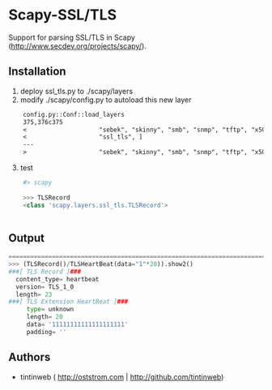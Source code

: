 Scapy-SSL/TLS
=============

Support for parsing SSL/TLS in Scapy (http://www.secdev.org/projects/scapy/).


Installation
--------
1. deploy ssl_tls.py to ./scapy/layers
2. modify ./scapy/config.py to autoload this new layer
```diff
	config.py::Conf::load_layers 
	375,376c375
	<                    "sebek", "skinny", "smb", "snmp", "tftp", "x509", "bluetooth", "dhcp6", "llmnr", "sctp", "vrrp",
	<                    "ssl_tls", ]
	---
	>                    "sebek", "skinny", "smb", "snmp", "tftp", "x509", "bluetooth", "dhcp6", "llmnr", "sctp", "vrrp"]
```
3. test
```python
	#> scapy
	   
	>>> TLSRecord
	<class 'scapy.layers.ssl_tls.TLSRecord'>
	   
```


## Output

```python
==============================================================================
>>> (TLSRecord()/TLSHeartBeat(data="1"*20)).show2()
###[ TLS Record ]###
  content_type= heartbeat
  version= TLS_1_0
  length= 23
###[ TLS Extension HeartBeat ]###
     type= unknown
     length= 20
     data= '11111111111111111111'
     padding= ''


```


## Authors
* tintinweb  ( http://oststrom.com  | http://github.com/tintinweb)
